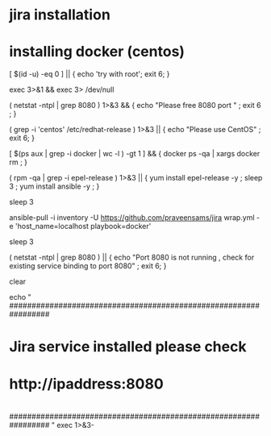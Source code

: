 # jira installation 

# installing docker (centos)


[ $(id -u) -eq 0 ] || { echo 'try with root'; exit 6; }

exec 3>&1 && exec 3> /dev/null

( netstat -ntpl | grep 8080 ) 1>&3 && { echo "Please free 8080 port " ; exit 6 ; }

( grep -i 'centos' /etc/redhat-release ) 1>&3 || { echo "Please use CentOS" ; exit 6; }

 [ $(ps aux | grep -i docker | wc -l ) -gt 1 ] && { docker ps -qa | xargs docker rm ; }

( rpm -qa | grep -i epel-release )  1>&3 || { yum install epel-release -y ; sleep 3 ; yum install ansible -y ; }

sleep 3

ansible-pull -i inventory -U https://github.com/praveensams/jira  wrap.yml -e 'host_name=localhost playbook=docker'

sleep 3

( netstat -ntpl | grep 8080 ) || { echo "Port 8080 is not running , check for existing service binding to port 8080" ; exit 6; } 



clear

echo "
#################################################################
#                                                               #
#                                                               #
#       Jira service installed please check                     #
#                                                               #
#             http://ipaddress:8080                             #
#                                                               #
#                                                               #
#################################################################
"
exec 1>&3-
